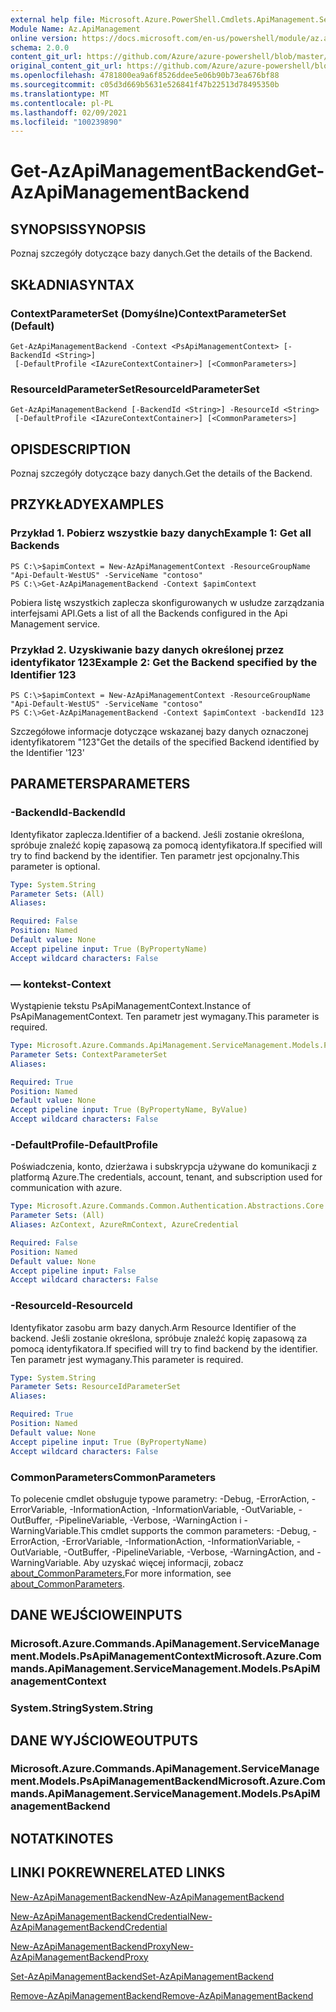 ```yaml
---
external help file: Microsoft.Azure.PowerShell.Cmdlets.ApiManagement.ServiceManagement.dll-Help.xml
Module Name: Az.ApiManagement
online version: https://docs.microsoft.com/en-us/powershell/module/az.apimanagement/get-azapimanagementbackend
schema: 2.0.0
content_git_url: https://github.com/Azure/azure-powershell/blob/master/src/ApiManagement/ApiManagement/help/Get-AzApiManagementBackend.md
original_content_git_url: https://github.com/Azure/azure-powershell/blob/master/src/ApiManagement/ApiManagement/help/Get-AzApiManagementBackend.md
ms.openlocfilehash: 4781800ea9a6f8526ddee5e06b90b73ea676bf88
ms.sourcegitcommit: c05d3d669b5631e526841f47b22513d78495350b
ms.translationtype: MT
ms.contentlocale: pl-PL
ms.lasthandoff: 02/09/2021
ms.locfileid: "100239890"
---
```

# <span data-ttu-id="0b987-101">Get-AzApiManagementBackend</span><span class="sxs-lookup"><span data-stu-id="0b987-101">Get-AzApiManagementBackend</span></span>

## <span data-ttu-id="0b987-102">SYNOPSIS</span><span class="sxs-lookup"><span data-stu-id="0b987-102">SYNOPSIS</span></span>
<span data-ttu-id="0b987-103">Poznaj szczegóły dotyczące bazy danych.</span><span class="sxs-lookup"><span data-stu-id="0b987-103">Get the details of the Backend.</span></span>

## <span data-ttu-id="0b987-104">SKŁADNIA</span><span class="sxs-lookup"><span data-stu-id="0b987-104">SYNTAX</span></span>

### <span data-ttu-id="0b987-105">ContextParameterSet (Domyślne)</span><span class="sxs-lookup"><span data-stu-id="0b987-105">ContextParameterSet (Default)</span></span>
```
Get-AzApiManagementBackend -Context <PsApiManagementContext> [-BackendId <String>]
 [-DefaultProfile <IAzureContextContainer>] [<CommonParameters>]
```

### <span data-ttu-id="0b987-106">ResourceIdParameterSet</span><span class="sxs-lookup"><span data-stu-id="0b987-106">ResourceIdParameterSet</span></span>
```
Get-AzApiManagementBackend [-BackendId <String>] -ResourceId <String>
 [-DefaultProfile <IAzureContextContainer>] [<CommonParameters>]
```

## <span data-ttu-id="0b987-107">OPIS</span><span class="sxs-lookup"><span data-stu-id="0b987-107">DESCRIPTION</span></span>
<span data-ttu-id="0b987-108">Poznaj szczegóły dotyczące bazy danych.</span><span class="sxs-lookup"><span data-stu-id="0b987-108">Get the details of the Backend.</span></span>

## <span data-ttu-id="0b987-109">PRZYKŁADY</span><span class="sxs-lookup"><span data-stu-id="0b987-109">EXAMPLES</span></span>

### <span data-ttu-id="0b987-110">Przykład 1. Pobierz wszystkie bazy danych</span><span class="sxs-lookup"><span data-stu-id="0b987-110">Example 1: Get all Backends</span></span>
```
PS C:\>$apimContext = New-AzApiManagementContext -ResourceGroupName "Api-Default-WestUS" -ServiceName "contoso"
PS C:\>Get-AzApiManagementBackend -Context $apimContext
```

<span data-ttu-id="0b987-111">Pobiera listę wszystkich zaplecza skonfigurowanych w usłudze zarządzania interfejsami API.</span><span class="sxs-lookup"><span data-stu-id="0b987-111">Gets a list of all the Backends configured in the Api Management service.</span></span>

### <span data-ttu-id="0b987-112">Przykład 2. Uzyskiwanie bazy danych określonej przez identyfikator 123</span><span class="sxs-lookup"><span data-stu-id="0b987-112">Example 2: Get the Backend specified by the Identifier 123</span></span>
```
PS C:\>$apimContext = New-AzApiManagementContext -ResourceGroupName "Api-Default-WestUS" -ServiceName "contoso"
PS C:\>Get-AzApiManagementBackend -Context $apimContext -backendId 123
```

<span data-ttu-id="0b987-113">Szczegółowe informacje dotyczące wskazanej bazy danych oznaczonej identyfikatorem "123"</span><span class="sxs-lookup"><span data-stu-id="0b987-113">Get the details of the specified Backend identified by the Identifier '123'</span></span>

## <span data-ttu-id="0b987-114">PARAMETERS</span><span class="sxs-lookup"><span data-stu-id="0b987-114">PARAMETERS</span></span>

### <span data-ttu-id="0b987-115">-BackendId</span><span class="sxs-lookup"><span data-stu-id="0b987-115">-BackendId</span></span>
<span data-ttu-id="0b987-116">Identyfikator zaplecza.</span><span class="sxs-lookup"><span data-stu-id="0b987-116">Identifier of a backend.</span></span>
<span data-ttu-id="0b987-117">Jeśli zostanie określona, spróbuje znaleźć kopię zapasową za pomocą identyfikatora.</span><span class="sxs-lookup"><span data-stu-id="0b987-117">If specified will try to find backend by the identifier.</span></span>
<span data-ttu-id="0b987-118">Ten parametr jest opcjonalny.</span><span class="sxs-lookup"><span data-stu-id="0b987-118">This parameter is optional.</span></span>

```yaml
Type: System.String
Parameter Sets: (All)
Aliases:

Required: False
Position: Named
Default value: None
Accept pipeline input: True (ByPropertyName)
Accept wildcard characters: False
```

### <span data-ttu-id="0b987-119">— kontekst</span><span class="sxs-lookup"><span data-stu-id="0b987-119">-Context</span></span>
<span data-ttu-id="0b987-120">Wystąpienie tekstu PsApiManagementContext.</span><span class="sxs-lookup"><span data-stu-id="0b987-120">Instance of PsApiManagementContext.</span></span>
<span data-ttu-id="0b987-121">Ten parametr jest wymagany.</span><span class="sxs-lookup"><span data-stu-id="0b987-121">This parameter is required.</span></span>

```yaml
Type: Microsoft.Azure.Commands.ApiManagement.ServiceManagement.Models.PsApiManagementContext
Parameter Sets: ContextParameterSet
Aliases:

Required: True
Position: Named
Default value: None
Accept pipeline input: True (ByPropertyName, ByValue)
Accept wildcard characters: False
```

### <span data-ttu-id="0b987-122">-DefaultProfile</span><span class="sxs-lookup"><span data-stu-id="0b987-122">-DefaultProfile</span></span>
<span data-ttu-id="0b987-123">Poświadczenia, konto, dzierżawa i subskrypcja używane do komunikacji z platformą Azure.</span><span class="sxs-lookup"><span data-stu-id="0b987-123">The credentials, account, tenant, and subscription used for communication with azure.</span></span>

```yaml
Type: Microsoft.Azure.Commands.Common.Authentication.Abstractions.Core.IAzureContextContainer
Parameter Sets: (All)
Aliases: AzContext, AzureRmContext, AzureCredential

Required: False
Position: Named
Default value: None
Accept pipeline input: False
Accept wildcard characters: False
```

### <span data-ttu-id="0b987-124">-ResourceId</span><span class="sxs-lookup"><span data-stu-id="0b987-124">-ResourceId</span></span>
<span data-ttu-id="0b987-125">Identyfikator zasobu arm bazy danych.</span><span class="sxs-lookup"><span data-stu-id="0b987-125">Arm Resource Identifier of the backend.</span></span> <span data-ttu-id="0b987-126">Jeśli zostanie określona, spróbuje znaleźć kopię zapasową za pomocą identyfikatora.</span><span class="sxs-lookup"><span data-stu-id="0b987-126">If specified will try to find backend by the identifier.</span></span> <span data-ttu-id="0b987-127">Ten parametr jest wymagany.</span><span class="sxs-lookup"><span data-stu-id="0b987-127">This parameter is required.</span></span>

```yaml
Type: System.String
Parameter Sets: ResourceIdParameterSet
Aliases:

Required: True
Position: Named
Default value: None
Accept pipeline input: True (ByPropertyName)
Accept wildcard characters: False
```

### <span data-ttu-id="0b987-128">CommonParameters</span><span class="sxs-lookup"><span data-stu-id="0b987-128">CommonParameters</span></span>
<span data-ttu-id="0b987-129">To polecenie cmdlet obsługuje typowe parametry: -Debug, -ErrorAction, -ErrorVariable, -InformationAction, -InformationVariable, -OutVariable, -OutBuffer, -PipelineVariable, -Verbose, -WarningAction i -WarningVariable.</span><span class="sxs-lookup"><span data-stu-id="0b987-129">This cmdlet supports the common parameters: -Debug, -ErrorAction, -ErrorVariable, -InformationAction, -InformationVariable, -OutVariable, -OutBuffer, -PipelineVariable, -Verbose, -WarningAction, and -WarningVariable.</span></span> <span data-ttu-id="0b987-130">Aby uzyskać więcej informacji, zobacz [about_CommonParameters.](http://go.microsoft.com/fwlink/?LinkID=113216)</span><span class="sxs-lookup"><span data-stu-id="0b987-130">For more information, see [about_CommonParameters](http://go.microsoft.com/fwlink/?LinkID=113216).</span></span>

## <span data-ttu-id="0b987-131">DANE WEJŚCIOWE</span><span class="sxs-lookup"><span data-stu-id="0b987-131">INPUTS</span></span>

### <span data-ttu-id="0b987-132">Microsoft.Azure.Commands.ApiManagement.ServiceManagement.Models.PsApiManagementContext</span><span class="sxs-lookup"><span data-stu-id="0b987-132">Microsoft.Azure.Commands.ApiManagement.ServiceManagement.Models.PsApiManagementContext</span></span>

### <span data-ttu-id="0b987-133">System.String</span><span class="sxs-lookup"><span data-stu-id="0b987-133">System.String</span></span>

## <span data-ttu-id="0b987-134">DANE WYJŚCIOWE</span><span class="sxs-lookup"><span data-stu-id="0b987-134">OUTPUTS</span></span>

### <span data-ttu-id="0b987-135">Microsoft.Azure.Commands.ApiManagement.ServiceManagement.Models.PsApiManagementBackend</span><span class="sxs-lookup"><span data-stu-id="0b987-135">Microsoft.Azure.Commands.ApiManagement.ServiceManagement.Models.PsApiManagementBackend</span></span>

## <span data-ttu-id="0b987-136">NOTATKI</span><span class="sxs-lookup"><span data-stu-id="0b987-136">NOTES</span></span>

## <span data-ttu-id="0b987-137">LINKI POKREWNE</span><span class="sxs-lookup"><span data-stu-id="0b987-137">RELATED LINKS</span></span>

[<span data-ttu-id="0b987-138">New-AzApiManagementBackend</span><span class="sxs-lookup"><span data-stu-id="0b987-138">New-AzApiManagementBackend</span></span>](./New-AzApiManagementBackend.md)

[<span data-ttu-id="0b987-139">New-AzApiManagementBackendCredential</span><span class="sxs-lookup"><span data-stu-id="0b987-139">New-AzApiManagementBackendCredential</span></span>](./New-AzApiManagementBackendCredential.md)

[<span data-ttu-id="0b987-140">New-AzApiManagementBackendProxy</span><span class="sxs-lookup"><span data-stu-id="0b987-140">New-AzApiManagementBackendProxy</span></span>](./New-AzApiManagementBackendProxy.md)

[<span data-ttu-id="0b987-141">Set-AzApiManagementBackend</span><span class="sxs-lookup"><span data-stu-id="0b987-141">Set-AzApiManagementBackend</span></span>](./Set-AzApiManagementBackend.md)

[<span data-ttu-id="0b987-142">Remove-AzApiManagementBackend</span><span class="sxs-lookup"><span data-stu-id="0b987-142">Remove-AzApiManagementBackend</span></span>](./Remove-AzApiManagementBackend.md)
